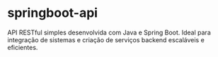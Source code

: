 # springboot-api
API RESTful simples desenvolvida com Java e Spring Boot. Ideal para integração de sistemas e criação de serviços backend escaláveis e eficientes.
